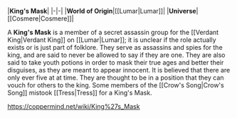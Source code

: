 |**King's Mask**|
|-|-|
|**World of Origin**|[[Lumar\|Lumar]]|
|**Universe**|[[Cosmere\|Cosmere]]|

A **King's Mask** is a member of a secret assassin group for the [[Verdant King\|Verdant King]] on [[Lumar\|Lumar]]; it is unclear if the role actually exists or is just part of folklore.
They serve as assassins and spies for the king, and are said to never be allowed to say if they are one. They are also said to take youth potions in order to mask their true ages and better their disguises, as they are meant to appear innocent. It is believed that there are only ever five at at time. They are thought to be in a position that they can vouch for others to the king.
Some members of the [[Crow's Song\|Crow's Song]] mistook [[Tress\|Tress]] for a King's Mask.



https://coppermind.net/wiki/King%27s_Mask